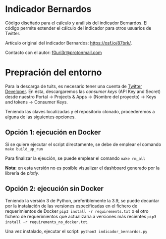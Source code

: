 # Indicador Bernardos
Código diseñado para el cálculo y análisis del indicador Bernardos. El código permite extender el cálculo del indicador para otros usuarios de Twitter.


Artículo original del indicador Bernardos: https://osf.io/87brk/. 

Contacto con el autor: f0uri3r@protonmail.com


# Prepración del entorno
Para la descarga de tuits, es necesario tener una cuenta de [Twitter Developer](https://developer.twitter.com). En ésta, descargaremos las *consumer keys* (API Key and Secret) desde nuestro Portal -> Projects & Apps -> (Nombre del proyecto) -> Keys and tokens -> Consumer Keys.

Teniendo las claves localizadas y el repositorio clonado, procederemos a alguna de las siguientes opciones.


## Opción 1: ejecución en Docker
Si se quiere ejecutar el script directamente, se debe de emplear el comando `make build_up_run`

Para finalizar la ejeución, se puede emplear el comando `make rm_all`

**Nota**: en esta versión no es posible visualizar el dashboard generado por la librería de *plotly*.

## Opción 2: ejecución sin Docker
Teniendo la versión 3 de Python, preferiblemente la 3.9, se puede decantar por la instalación de las versiones especificadas en el fichero de requerimientos de Docker `pip3 install -r requirements.txt` o el otro fichero de requerimientos que actualizaría a versiones más recientes `pip3 install -r requirements_no_docker.txt`.

Una vez instalado, ejecutar el script: `python3 indicador_bernardos.py`
